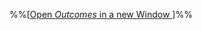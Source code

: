 %%[<a href="{{baseUrl}}/schedule/week12/outcomes.html" target="_blank">Open _Outcomes_ in a new Window <span class="glyphicon glyphicon-new-window" aria-hidden="true"></span></a>]%%

<panel header=":trophy: Outcomes" ctrl-lvl="1" no-close>
  <include src="outcomes.md#main" />
</panel>

<panel header=":clipboard: Todo" ctrl-lvl="1" no-close>
  <include src="todo.md" />
</panel>

<panel header=":raising_hand: Tutorial 12" ctrl-lvl="1" no-close>
</panel>

<panel header=":loudspeaker: Lecture 12" ctrl-lvl="1" no-close>
  <include src="lecture.md" />
</panel>
